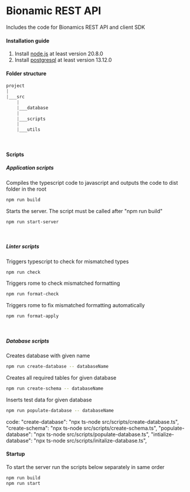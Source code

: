 # Bionamic REST API
Includes the code for Bionamics REST API and client SDK 

#### Installation guide
1. Install [node.js](https://nodejs.org/en) at least version 20.8.0
2. Install [postgresql](https://www.enterprisedb.com/downloads/postgres-postgresql-downloads) at least version 13.12.0

#### Folder structure
```ts
project
|
|___src
    |
    |___database
    |
    |___scripts
    |
    |___utils
```
<br>

#### Scripts
##### Application scripts
Compiles the typescript code to javascript and outputs the code to dist folder in the root
```bash
npm run build
```
Starts the server. The script must be called after "npm run build" 
```bash
npm run start-server
```

<br>

##### Linter scripts
Triggers typescript to check for mismatched types
```bash
npm run check
```
Triggers rome to check mismatched formatting
```bash
npm run format-check
```
Triggers rome to fix mismatched formatting automatically
```bash
npm run format-apply
```

<br>

##### Database scripts
Creates database with given name
```bash
npm run create-database -- databaseName
```
Creates all required tables for given database
```bash
npm run create-schema -- databaseName
```
Inserts test data for given database
```bash
npm run populate-database -- databaseName
```
code: 
"create-database": "npx ts-node src/scripts/create-database.ts",
"create-schema": "npx ts-node src/scripts/create-schema.ts",
"populate-database": "npx ts-node src/scripts/populate-database.ts",
"intialize-database": "npx ts-node src/scripts/initalize-database.ts",
<br>

#### Startup
To start the server run the scripts below separately in same order
```bash
npm run build
npm run start
```
